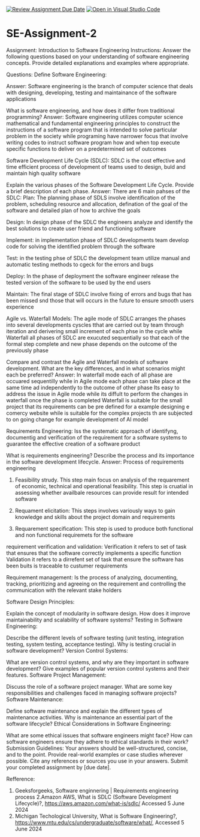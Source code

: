 [![Review Assignment Due Date](https://classroom.github.com/assets/deadline-readme-button-24ddc0f5d75046c5622901739e7c5dd533143b0c8e959d652212380cedb1ea36.svg)](https://classroom.github.com/a/-ucQIGTc)
[![Open in Visual Studio Code](https://classroom.github.com/assets/open-in-vscode-718a45dd9cf7e7f842a935f5ebbe5719a5e09af4491e668f4dbf3b35d5cca122.svg)](https://classroom.github.com/online_ide?assignment_repo_id=15205655&assignment_repo_type=AssignmentRepo)
# SE-Assignment-2
Assignment: Introduction to Software Engineering
Instructions:
Answer the following questions based on your understanding of software engineering concepts. Provide detailed explanations and examples where appropriate.

Questions:
Define Software Engineering:

Answer: Software engineering is the branch of computer science that deals with designing, developing, testing and maintainance of the software applications

What is software engineering, and how does it differ from traditional programming?
Answer: Software engineering utilizes computer science  mathematical and fundamental engineering principles to construct the instructions of a software program that is intended to solve particular problem in the society while programing have narrower focus that involve writing codes to instruct software program how and when top execute specific functions to deliver on a predetermined set of outcomes

Software Development Life Cycle (SDLC): SDLC is the cost effective and time efficient process of development of teams used to design, buld and maintain high quality software

Explain the various phases of the Software Development Life Cycle. Provide a brief description of each phase.
Answer: There are 6 main pahses of the SDLC:
Plan: The planning phase  of SDLS involve identification of the problem, scheduling resource and allocation, defination of the goal of the software and detailed plan of how to archive the goals

Design: In design phase of the SDLC the engineers analyze and identify the best solutions to create user friend and functioning software

Implement: in implementation phase of SDLC developments team develop code for solving the identified problem through the software

Test: in the testing phse of SDLC the development team utilize manual and automatic testing methods to cgeck for the errors and bugs

Deploy: In the phase of deployment the software engineer release the tested version of the software to be used by the end users

Maintain: The final stage of SDLC involve fixing of errors and bugs that has been missed snd those that will occurs in the future to ensure smooth users experience

Agile vs. Waterfall Models:
The agile mode of SDLC arranges the phases into several developments cyscles tthat are carried out  by team through iteration and derivering small increment of each phse in the cycle while Waterfall all phases of SDLC are exucuted sequentially so that each of the formal step complete and new phase depends on the outcome of the previously phase

Compare and contrast the Agile and Waterfall models of software development. What are the key differences, and in what scenarios might each be preferred?
Answer:
In waterfall mode each of all phase are occuared sequentilly while in Agile mode each phase can take place at the same time ad independently to the outcome of other phase
Its easy to address the issue in Agile mode while its diffult to perform the changes in waterfall once the phase is completed
Waterfall is suitable for the small project that its requirements can be pre defined for a example designing e comercy website while is suitable for the complex projects th are subjected to on going change for example development of AI model


Requirements Engineering:
Iss the systematic approach of identifyng, documentig and verification of the requirement for a software systems to guarantee  the effective creation of a software product

What is requirements engineering? Describe the process and its importance in the software development lifecycle.
Answer: Process of requirements engineering
1. Feasibility strudy. This step main focus on analysis of the requarement of economic, technical and operational feasibility. This step is cruatial in assessing whether availbale resources can provide result for intended software

2. Requament elicitation: This steps involves variously ways to gain knowledge and skills about the project domain and requirements

3. Requarement specification: This step is used to produce both functional and non functional requiremets for the software

requirement verification and validation: Verification it refers to set of task that ensures that the software correctly implements a specific function
Validation it refers to a dirrefent set of task that ensure the software has been buits is traceable to custumer requirements

Requirement management:  Is the process of analyzing, documenting, tracking, prioritizing and agreeing on the requirement and controlling the communication with the relevant stake holders 

Software Design Principles:

Explain the concept of modularity in software design. How does it improve maintainability and scalability of software systems?
Testing in Software Engineering:

Describe the different levels of software testing (unit testing, integration testing, system testing, acceptance testing). Why is testing crucial in software development?
Version Control Systems:

What are version control systems, and why are they important in software development? Give examples of popular version control systems and their features.
Software Project Management:

Discuss the role of a software project manager. What are some key responsibilities and challenges faced in managing software projects?
Software Maintenance:

Define software maintenance and explain the different types of maintenance activities. Why is maintenance an essential part of the software lifecycle?
Ethical Considerations in Software Engineering:

What are some ethical issues that software engineers might face? How can software engineers ensure they adhere to ethical standards in their work?
Submission Guidelines:
Your answers should be well-structured, concise, and to the point.
Provide real-world examples or case studies wherever possible.
Cite any references or sources you use in your answers.
Submit your completed assignment by [due date].

Refference:
1. Geeksforgeeks, Software enginnering | Requirements engineering process
2.Amazon AWS, What is SDLC (Software Development Lifecycle)?, https://aws.amazon.com/what-is/sdlc/ Accessed 5 June 2024
3. Michigan Techological University, What is Software Engineering?, https://www.mtu.edu/cs/undergraduate/software/what/, Accessed 5 June 2024
